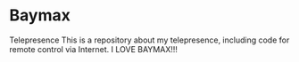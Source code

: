 # Baymax
Telepresence 
This is a repository about my telepresence, including code for remote control via Internet.
I LOVE BAYMAX!!!
